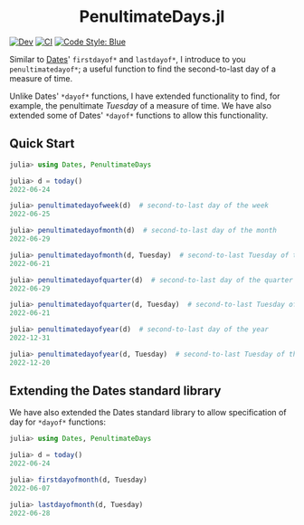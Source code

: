 <h1 align="center">PenultimateDays.jl</h1>

<!-- [![Stable](https://img.shields.io/badge/docs-stable-blue.svg)](https://jakewilliami.github.io/PenultimateDays.jl/stable) -->
[![Dev](https://img.shields.io/badge/docs-dev-blue.svg)](https://jakewilliami.github.io/PenultimateDays.jl/dev)
[![CI](https://github.com/invenia/PkgTemplates.jl/workflows/CI/badge.svg)](https://github.com/jakewilliami/PenultimateDays.jl/actions?query=workflow%3ACI)
[![Code Style: Blue](https://img.shields.io/badge/code%20style-blue-4495d1.svg)](https://github.com/invenia/BlueStyle)
<!-- ![Project Status](https://img.shields.io/badge/status-maturing-green) -->

Similar to [Dates](https://github.com/JuliaLang/julia/tree/master/stdlib/Dates)' `firstdayof*` and `lastdayof*`, I introduce to you `penultimatedayof*`; a useful function to find the second-to-last day of a measure of time.

Unlike Dates' `*dayof*` functions, I have extended functionality to find, for example, the penultimate _Tuesday_ of a measure of time.  We have also extended some of Dates' `*dayof*` functions to allow this functionality.

## Quick Start

```julia
julia> using Dates, PenultimateDays

julia> d = today()
2022-06-24

julia> penultimatedayofweek(d)  # second-to-last day of the week
2022-06-25

julia> penultimatedayofmonth(d)  # second-to-last day of the month
2022-06-29

julia> penultimatedayofmonth(d, Tuesday)  # second-to-last Tuesday of the month
2022-06-21

julia> penultimatedayofquarter(d)  # second-to-last day of the quarter
2022-06-29

julia> penultimatedayofquarter(d, Tuesday)  # second-to-last Tuesday of the quarter
2022-06-21

julia> penultimatedayofyear(d)  # second-to-last day of the year
2022-12-31

julia> penultimatedayofyear(d, Tuesday)  # second-to-last Tuesday of the year
2022-12-20
```

## Extending the Dates standard library

We have also extended the Dates standard library to allow specification of day for `*dayof*` functions:
```julia
julia> using Dates, PenultimateDays

julia> d = today()
2022-06-24

julia> firstdayofmonth(d, Tuesday)
2022-06-07

julia> lastdayofmonth(d, Tuesday)
2022-06-28
```